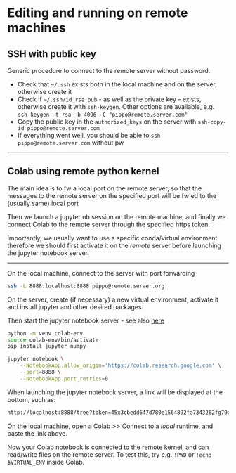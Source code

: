 # Editing and running on remote machines

## SSH with public key
Generic procedure to connect to the remote server without password. 

- Check that `~/.ssh` exists both in the local machine and on the server, otherwise create it 
- Check if `~/.ssh/id_rsa.pub` - as well as the private key - exists, otherwise create it with `ssh-keygen`. Other options are available, e.g. `ssh-keygen -t rsa -b 4096 -C "pippo@remote.server.com"`
- Copy the public key in the `authorized_keys` on the server with `ssh-copy-id pippo@remote.server.com`
- If everything went well, you should be able to `ssh pippo@remote.server.com` without pw

---

## Colab using remote python kernel
The main idea is to fw a local port on the remote server, so that the messages to the remote server on the specified port will be fw'ed to the (usually same) local port

Then we launch a jupyter nb session on the remote machine, and finally we connect Colab to the remote server through the specified https token.

Importantly, we usually want to use a specific conda/virtual environment, therefore we should first activate it on the _remote_ server before launching the jupyter notebook server.

---

On the local machine, connect to the server with port forwarding
```bash
ssh -L 8888:localhost:8888 pippo@remote.server.org
```

On the server, create (if necessary) a new virtual environment, activate it and install jupyter and other desired packages.

Then start the jupyter notebook server - see also [here](https://research.google.com/colaboratory/local-runtimes.html)

```bash
python -m venv colab-env
source colab-env/bin/activate
pip install jupyter numpy

jupyter notebook \
    --NotebookApp.allow_origin='https://colab.research.google.com' \
    --port=8888 \
    --NotebookApp.port_retries=0
```

When launching the jupyter notebook server, a link will be displayed at the bottom, such as:

```bash
http://localhost:8888/tree?token=45x3cbedd647d780e1564892fa7343262fg79d761dfd2a83a0
```

On the local machine, open a Colab >> Connect to a _local_ runtime, and paste the link above.

Now your Colab notebook is connected to the remote kernel, and can read/write files on the remote server. To test this, try e.g. `!PWD` or `!echo $VIRTUAL_ENV` inside Colab.





